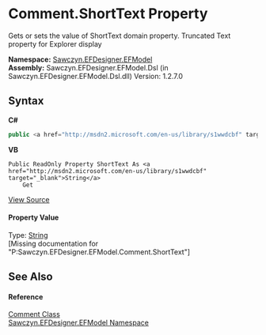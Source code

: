 # Comment.ShortText Property 
 

Gets or sets the value of ShortText domain property. Truncated Text property for Explorer display

**Namespace:**&nbsp;<a href="N_Sawczyn_EFDesigner_EFModel">Sawczyn.EFDesigner.EFModel</a><br />**Assembly:**&nbsp;Sawczyn.EFDesigner.EFModel.Dsl (in Sawczyn.EFDesigner.EFModel.Dsl.dll) Version: 1.2.7.0

## Syntax

**C#**<br />
``` C#
public <a href="http://msdn2.microsoft.com/en-us/library/s1wwdcbf" target="_blank">string</a> ShortText { get; }
```

**VB**<br />
``` VB
Public ReadOnly Property ShortText As <a href="http://msdn2.microsoft.com/en-us/library/s1wwdcbf" target="_blank">String</a>
	Get
```

<a href="https://github.com/msawczyn/EFDesigner/tree/master/src/Dsl/GeneratedCode/DomainClasses.cs#L7724" title="View the source code">View Source</a><br />

#### Property Value
Type: <a href="http://msdn2.microsoft.com/en-us/library/s1wwdcbf" target="_blank">String</a><br />\[Missing <value> documentation for "P:Sawczyn.EFDesigner.EFModel.Comment.ShortText"\]

## See Also


#### Reference
<a href="T_Sawczyn_EFDesigner_EFModel_Comment">Comment Class</a><br /><a href="N_Sawczyn_EFDesigner_EFModel">Sawczyn.EFDesigner.EFModel Namespace</a><br />